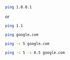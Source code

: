 ```bash
ping 1.0.0.1
```
or 
```bash
ping 1.1
```

```bash
ping google.com
```

```bash
ping -c 5 google.com
```

```bash
ping -c 5 -i 0.5 google.com
```

